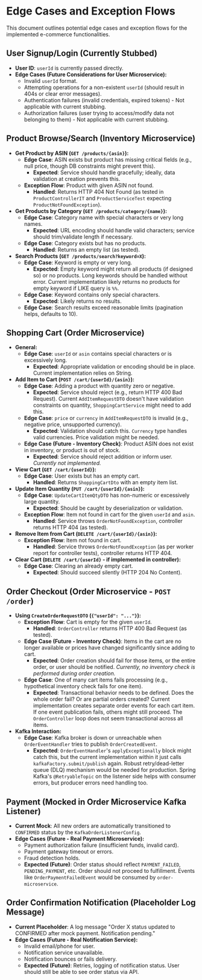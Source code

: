 # Edge Cases and Exception Flows

This document outlines potential edge cases and exception flows for the implemented e-commerce functionalities.

## User Signup/Login (Currently Stubbed)

*   **User ID**: `userId` is currently passed directly.
*   **Edge Cases (Future Considerations for User Microservice):**
    *   Invalid `userId` format.
    *   Attempting operations for a non-existent `userId` (should result in 404s or clear error messages).
    *   Authentication failures (invalid credentials, expired tokens) - Not applicable with current stubbing.
    *   Authorization failures (user trying to access/modify data not belonging to them) - Not applicable with current stubbing.

## Product Browse/Search (Inventory Microservice)

*   **Get Product by ASIN (`GET /products/{asin}`):**
    *   **Edge Case**: ASIN exists but product has missing critical fields (e.g., null price, though DB constraints might prevent this).
        *   **Expected**: Service should handle gracefully; ideally, data validation at creation prevents this.
    *   **Exception Flow**: Product with given ASIN not found.
        *   **Handled**: Returns HTTP 404 Not Found (as tested in `ProductControllerIT` and `ProductServiceTest` expecting `ProductNotFoundException`).
*   **Get Products by Category (`GET /products/category/{name}`):**
    *   **Edge Case**: Category name with special characters or very long names.
        *   **Expected**: URL encoding should handle valid characters; service should trim/validate length if necessary.
    *   **Edge Case**: Category exists but has no products.
        *   **Handled**: Returns an empty list (as tested).
*   **Search Products (`GET /products/search?keyword=X`):**
    *   **Edge Case**: Keyword is empty or very long.
        *   **Expected**: Empty keyword might return all products (if designed so) or no products. Long keywords should be handled without error. Current implementation likely returns no products for empty keyword if LIKE query is `%%`.
    *   **Edge Case**: Keyword contains only special characters.
        *   **Expected**: Likely returns no results.
    *   **Edge Case**: Search results exceed reasonable limits (pagination helps, defaults to 10).

## Shopping Cart (Order Microservice)

*   **General:**
    *   **Edge Case**: `userId` or `asin` contains special characters or is excessively long.
        *   **Expected**: Appropriate validation or encoding should be in place. Current implementation relies on String.
*   **Add Item to Cart (`POST /cart/{userId}/{asin}`):**
    *   **Edge Case**: Adding a product with quantity zero or negative.
        *   **Expected**: Service should reject (e.g., return HTTP 400 Bad Request). Current `AddItemRequestDTO` doesn't have validation constraints on quantity, `ShoppingCartService` might need to add this.
    *   **Edge Case**: `price` or `currency` in `AddItemRequestDTO` is invalid (e.g., negative price, unsupported currency).
        *   **Expected**: Validation should catch this. `Currency` type handles valid currencies. Price validation might be needed.
    *   **Edge Case (Future - Inventory Check)**: Product ASIN does not exist in inventory, or product is out of stock.
        *   **Expected**: Service should reject addition or inform user. *Currently not implemented.*
*   **View Cart (`GET /cart/{userId}`):**
    *   **Edge Case**: User exists but has an empty cart.
        *   **Handled**: Returns `ShoppingCartDto` with an empty item list.
*   **Update Item Quantity (`PUT /cart/{userId}/{asin}`):**
    *   **Edge Case**: `UpdateCartItemQtyDTO` has non-numeric or excessively large quantity.
        *   **Expected**: Should be caught by deserialization or validation.
    *   **Exception Flow**: Item not found in cart for the given `userId` and `asin`.
        *   **Handled**: Service throws `OrderNotFoundException`, controller returns HTTP 404 (as tested).
*   **Remove Item from Cart (`DELETE /cart/{userId}/{asin}`):**
    *   **Exception Flow**: Item not found in cart.
        *   **Handled**: Service throws `OrderNotFoundException` (as per worker report for controller tests), controller returns HTTP 404.
*   **Clear Cart (`DELETE /cart/{userId}` - if implemented in controller):**
    *   **Edge Case**: Clearing an already empty cart.
        *   **Expected**: Should succeed silently (HTTP 204 No Content).

## Order Checkout (Order Microservice - `POST /order`)

*   **Using `CreateOrderRequestDTO` (`{"userId": "..."}`):**
    *   **Exception Flow**: Cart is empty for the given `userId`.
        *   **Handled**: `OrderController` returns HTTP 400 Bad Request (as tested).
    *   **Edge Case (Future - Inventory Check)**: Items in the cart are no longer available or prices have changed significantly since adding to cart.
        *   **Expected**: Order creation should fail for those items, or the entire order, or user should be notified. *Currently, no inventory check is performed during order creation.*
    *   **Edge Case**: One of many cart items fails processing (e.g., hypothetical inventory check fails for one item).
        *   **Expected**: Transactional behavior needs to be defined. Does the whole order fail? Or are partial orders created? Current implementation creates separate order events for each cart item. If one event publication fails, others might still proceed. The `OrderController` loop does not seem transactional across all items.
*   **Kafka Interaction:**
    *   **Edge Case**: Kafka broker is down or unreachable when `OrderEventHandler` tries to publish `OrderCreatedEvent`.
        *   **Expected**: `OrderEventHandler`'s `applyExceptionally` block might catch this, but the current implementation within it just calls `kafkaFactory.submit/publish` again. Robust retry/dead-letter queue (DLQ) mechanism would be needed for production. Spring Kafka's `@RetryableTopic` on the listener side helps with consumer errors, but producer errors need handling too.

## Payment (Mocked in Order Microservice Kafka Listener)

*   **Current Mock**: All new orders are automatically transitioned to `CONFIRMED` status by the `KafkaOrderListenerConfig`.
*   **Edge Cases (Future - Real Payment Microservice):**
    *   Payment authorization failure (insufficient funds, invalid card).
    *   Payment gateway timeout or errors.
    *   Fraud detection holds.
    *   **Expected (Future)**: Order status should reflect `PAYMENT_FAILED`, `PENDING_PAYMENT`, etc. Order should not proceed to fulfillment. Events like `OrderPaymentFailedEvent` would be consumed by `order-microservice`.

## Order Confirmation Notification (Placeholder Log Message)

*   **Current Placeholder**: A log message "Order X status updated to CONFIRMED after mock payment. Notification pending."
*   **Edge Cases (Future - Real Notification Service):**
    *   Invalid email/phone for user.
    *   Notification service unavailable.
    *   Notification bounces or fails delivery.
    *   **Expected (Future)**: Retries, logging of notification status. User should still be able to see order status via API.
